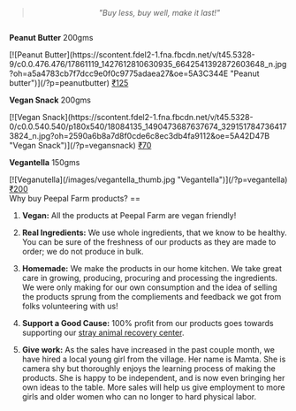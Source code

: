 <!-- 

Title: Products

-->
> <center><i>"Buy less, buy well, make it last!"</i></center>
  <!-- columns should be the immediate child of a .row -->
  <div class="row">
    <div class="one-third column">
    <p><strong>Peanut Butter</strong> 200gms</p>
    [![Peanut Butter](https://scontent.fdel2-1.fna.fbcdn.net/v/t45.5328-9/c0.0.476.476/17861119_1427612810630935_6642541392872603648_n.jpg?oh=a5a4783cb7f7dcc9e0f0c9775adaea27&oe=5A3C344E "Peanut butter")](/?p=peanutbutter)
      <a href="https://www.e-junkie.com/ecom/gb.php?c=cart&cl=328984&i=pntbtr250&ejc=2&on0=Do+you+want+it+with+Cacao%3F&os0=Yes%2C+please%21&o1=No+gift+pack" target="ej_ejc" class="ec_ejc_thkbx" onclick="return EJEJC_lc(this);">₹125</a>
    </div>
    <div class="one-third column">
    <p><strong>Vegan Snack</strong> 200gms</p>
    [![Vegan Snack](https://scontent.fdel2-1.fna.fbcdn.net/v/t45.5328-0/c0.0.540.540/p180x540/18084135_1490473687637674_3291517847364173824_n.jpg?oh=2590a6b8a7d8f0cde6c8ec3db4fa9112&oe=5A42D47B "Vegan Snack")](/?p=vegansnack)
      <a href="https://www.e-junkie.com/ecom/gb.php?c=cart&cl=328984&i=pntbtr250&ejc=2&on0=Do+you+want+it+with+Cacao%3F&os0=Yes%2C+please%21&o1=No+gift+pack" target="ej_ejc" class="ec_ejc_thkbx" onclick="return EJEJC_lc(this);">₹70</a>
    </div>
    <div class="one-third column">
    <p><strong>Vegantella</strong> 150gms</p>
      [![Veganutella](/images/vegantella_thumb.jpg "Vegantella")](/?p=vegantella)
      <a href="https://www.e-junkie.com/ecom/gb.php?c=cart&cl=328984&i=vgnt150&ejc=2&o1=No+gift+pack" target="ej_ejc" class="ec_ejc_thkbx" onclick="return EJEJC_lc(this);">₹200</a>
      </div>
  </div>

  <!-- 
  just use a number and class 'column' or 'columns' 
  <div class="row">
    <div class="six columns">Two</div>
    <div class="six columns">Ten</div>
  </div>
  -->

<!--
All the products which you find here for sale were grown or made or procured by us as we consume them ourselves. 
-->
<a name="story"/>
Why buy Peepal Farm products?
==

1. **Vegan:** All the products at Peepal Farm are vegan friendly! 

2. **Real Ingredients:** We use whole ingredients, that we know to be healthy. You can be sure of the freshness of our products as they are made to order; we do not produce in bulk.

3. **Homemade:** We make the products in our home kitchen. We take great care in growing, producing, procuring and processing the ingredients. We were only making for our own consumption and the idea of selling the products sprung from the compliements and feedback we got from folks volunteering with us!

4. **Support a Good Cause:** 100% profit from our products goes towards supporting our [stray animal recovery center](/?p=recovery).

5. **Give work:** As the sales have increased in the past couple month, we have hired a local young girl from the village. Her name is Mamta. She is camera shy but thoroughly enjoys the learning process of making the products. She is happy to be independent, and is now even bringing her own ideas to the table. More sales will help us give employment to more girls and older women who can no longer to hard physical labor.
